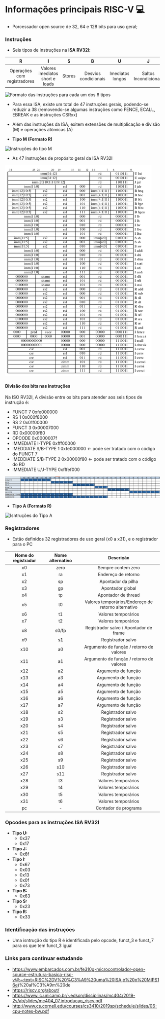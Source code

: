 # Informações principais RISC-V 💻️
* Porcessador open source de 32, 64 e 128 bits para uso geral;

### Instruções
* Seis tipos de instruções na **ISA RV32I**:

**R** | **I** | **S** | **B** | **U** | **J**
:------: | :------: | :------: | :------: | :------: | :------: |
Operações com registradores | Valores imediatos short e loads  | Stores | Desvios condicionais | Imediatos longos | Saltos Incondicionais
	
![Formato das instruções para cada um dos 6 tipos](https://github.com/DayaneCordeiro/RISC-V_Core/blob/master/Imagens/Formato%20das%20instru%C3%A7%C3%B5es%20RISC%20V.png)


* Para essa ISA, existe um total de 47 instruções gerais, podendo-se reduzir a 38 (removendo-se algumas instruções como FENCE, ECALL, EBREAK e as instruções CSRxx)
* Além das instruções da ISA, exitem extensões de multiplicação e divisão (M) e operações atômicas (A)

* **Tipo M (Formato R)**


![Instruções do tipo M](https://github.com/DayaneCordeiro/RISC-V_Core/blob/master/Imagens/Tipo%20M.png)


* As 47 Instruções de propósito geral da ISA RV32I


![Tabela de isntruções ISA RV32I](https://github.com/DayaneCordeiro/RISC-V/blob/master/Imagens/As%2047%20instru%C3%A7%C3%B5es.png)


#### Divisão dos bits nas instruções
Na ISO RV32I, A divisão entre os bits para atender aos seis tipos de instrução é:
* FUNCT 7			0xfe000000
* RS 1				0x000f8000
* RS 2				0x01f00000
* FUNCT 3			0x00007000
* RD				0x00000f80
* OPCODE			0x0000007f
* IMMEDIATE I-TYPE		0xfff00000
* IMEDDIATE S/B-TYPE 1		0xfe000000 <- pode ser tratado com o código do FUNCT 7
* IMEDDIATE S/B-TYPE 2		0x00000f80 <- pode ser tratado com o código do RD
* IMMEDIATE U/J-TYPE		0xfffef000


![Representação dos bits de cada divisão essencial da instrução](https://github.com/DayaneCordeiro/RISC-V/blob/master/Imagens/Representa%C3%A7%C3%A3o%20dos%20bits%20das%20instru%C3%A7%C3%B5es.png)


* **Tipo A (Formato R)**
	
	
![Isntruções do Tipo A](https://github.com/DayaneCordeiro/RISC-V_Core/blob/master/Imagens/Tipo%20A.png)

### Registradores

* Estão definidos 32 registradores de uso geral (x0 a x31), e o registrador para o PC

Nome do registrador | Nome alternativo | Descrição
:------: | :------: | :------:
x0 | zero | Sempre contem zero
x1 | ra | Endereço de retorno
x2 | sp | Apontador da pilha
x3 | gp | Apontador global
x4 | tp | Apontador de thread
x5 | t0 | Valores temporários/Endereço de retorno alternativo
x6 | t1 | Valores temporários
x7 | t2 | Valores temporários
x8 | s0/fp | Registrador salvo / Apontador de frame
x9 | s1 | Registrador salvo
x10 | a0 | Argumento de função / retorno de valores
x11 | a1 | Argumento de função / retorno de valores
x12 | a2 | Argumento de função
x13 | a3 | Argumento de função
x14 | a4 | Argumento de função
x15 | a5 | Argumento de função
x16 | a6 | Argumento de função
x17 | a7 | Argumento de função
x18 | s2 | Registrador salvo
x19 | s3 | Registrador salvo
x20 | s4 | Registrador salvo
x21 | s5 | Registrador salvo
x22 | s6 | Registrador salvo
x23 | s7 | Registrador salvo
x24 | s8 | Registrador salvo
x25 | s9 | Registrador salvo
x26 | s10 | Registrador salvo
x27 | s11 | Registrador salvo
x28 | t3 | Valores temporários
x29 | t4 | Valores temporários
x30 | t5 | Valores temporários
x31 | t6 | Valores temporários
pc | - | Contador de programa

### Opcodes para as instruções ISA RV32I
* **Tipo U:**
	* 0x37
	* 0x17
* **Tipo J:**
	* 0x6f
* **Tipo I:**
	* 0x67
	* 0x03
	* 0x13
	* 0x0f
	* 0x73
* **Tipo B:**
	* 0x63
* **Tipo S:**
	* 0x23
* **Tipo R:**
	* 0x33
	
### Identificação das instruções
* Uma isntrução do tipo R é identificada pelo opcode, funct_3 e funct_7 para os que tem funct_3 igual

### Links para continuar estudando
* https://www.embarcados.com.br/fe310g-microcontrolador-open-source-estrutura-basica-risc-v/#:~:text=RISC%2DV%20%C3%A9%20uma%20ISA,e%20o%20MIPS16e)%20al%C3%A9m%20de
* https://riscv.org/about/
* https://www.ic.unicamp.br/~edson/disciplinas/mc404/2019-2s/ab/slides/mc404_07.introducao_riscv.pdf
* http://www.cs.cornell.edu/courses/cs3410/2019sp/schedule/slides/06-cpu-notes-bw.pdf

		
